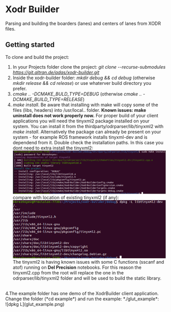 # Xodr Builder

Parsing and building the boarders (lanes) and centers of lanes from XODR files.

## Getting started

To clone and build the project:
1. In your Projects folder clone the project: *git clone --recurse-submodules https://git.altran.de/adas/xodr-builder.git*
1. Inside the xodr-builder folder: *mkdir debug && cd debug* (otherwise *mkdir release && cd release*) or use whaterver build directory you prefer.
2. *cmake .. -DCMAKE_BULD_TYPE=DEBUG* (otherwise *cmake .. -DCMAKE_BUILD_TYPE=RELEASE*)
3. *make install*. Be aware that installing with make will copy some of the files (libs, headers) into /usr/local.. folder.
**Known issues: make uninstall does not work properly now.** For proper build of your client applications you will need the tinyxml2 package installed on your system. You can install it from the thirdparty/odrparser/lib/tinyxml2 with *make install*. Alternatively the package can already be present on your system - for example ROS framework installs tinyxml-dev and is dependend from it. Double check the installation paths. In this case you dont need to extra install the tinyxml2:
![make install](make_install_tinyxml2.png)<br>
compare with location of existing tinyxml2 (if any):<br>
![dpkg L](dpkg_L_tinyxml2.png)<br>
The tinyxml2 is having known issues with some C functions (sscanf and atof) running on **Del Precision** notebooks. For this reason the tinyxml2.cpp from the root will replace the one in the odrparser/lib/tinyxml2 folder and will be used to build the static library.
<br>
4.The example folder has one demo of the XodrBuilder client application. Change the folder (*cd example*) and run the example: *./glut_example*:<br>
![dpkg L](glut_example.png)
